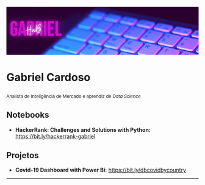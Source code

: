 <p align="center">
  <img src="banner-hub.png" >
</p>

# Gabriel Cardoso

<sub>Analista de Inteligência de Mercado e aprendiz de *Data Science*</sub>


## Notebooks
* **HackerRank: Challenges and Solutions with Python:** https://bit.ly/hackerrank-gabriel


## Projetos
* **Covid-19 Dashboard with Power Bi:** https://bit.ly/dbcovidbycountry
---
